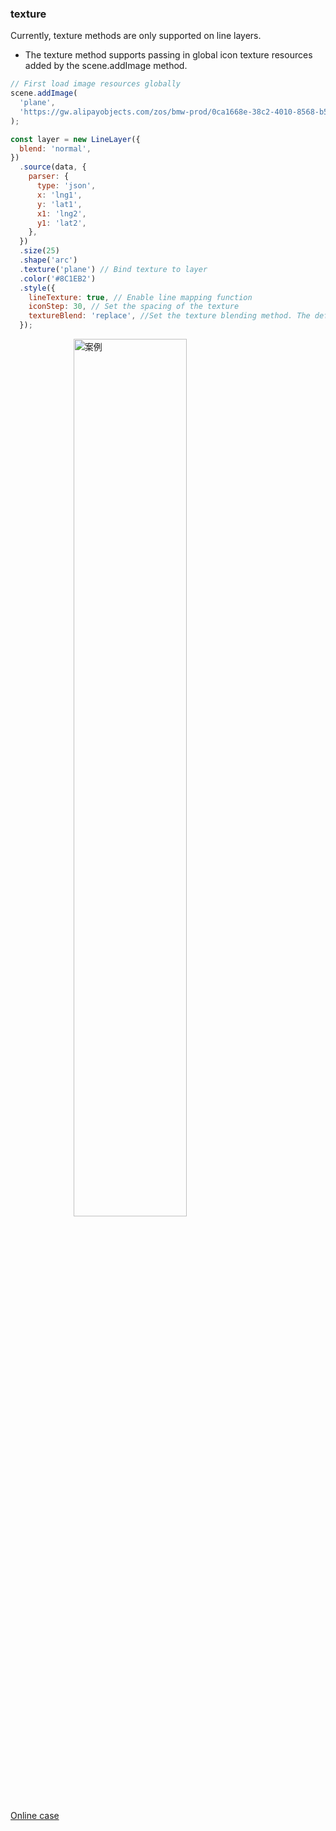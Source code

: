### texture

Currently, texture methods are only supported on line layers.

* The texture method supports passing in global icon texture resources added by the scene.addImage method.

```javascript
// First load image resources globally
scene.addImage(
  'plane',
  'https://gw.alipayobjects.com/zos/bmw-prod/0ca1668e-38c2-4010-8568-b57cb33839b9.svg',
);

const layer = new LineLayer({
  blend: 'normal',
})
  .source(data, {
    parser: {
      type: 'json',
      x: 'lng1',
      y: 'lat1',
      x1: 'lng2',
      y1: 'lat2',
    },
  })
  .size(25)
  .shape('arc')
  .texture('plane') // Bind texture to layer
  .color('#8C1EB2')
  .style({
    lineTexture: true, // Enable line mapping function
    iconStep: 30, // Set the spacing of the texture
    textureBlend: 'replace', //Set the texture blending method. The default value is normal. The optional values ​​are normal/replace.
  });
```

<img width="60%" style="display: block;margin: 0 auto;" alt="案例" src='https://gw.alipayobjects.com/mdn/rms_816329/afts/img/A*KEupSZ_p0pYAAAAAAAAAAAAAARQnAQ'>

[Online case](/examples/line/animate#plane_animate2)
